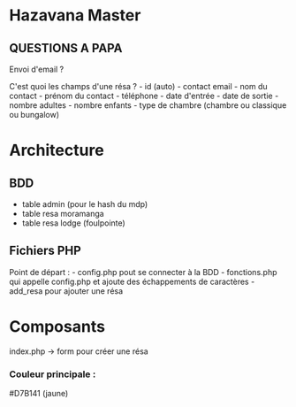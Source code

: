 # Hazavana Master

## QUESTIONS A PAPA
Envoi d'email ? 

C'est quoi les champs d'une résa ? 
	- id (auto)
	- contact email
	- nom du contact
	- prénom du contact
	- téléphone
	- date d'entrée
	- date de sortie
	- nombre adultes
	- nombre enfants
	- type de chambre (chambre ou classique ou bungalow)


# Architecture

## BDD 

- table admin (pour le hash du mdp)
- table resa moramanga
- table resa lodge (foulpointe)

## Fichiers PHP

Point de départ : 
	- config.php pout se connecter à la BDD
	- fonctions.php qui appelle config.php et ajoute des échappements de caractères
	- add_resa pour ajouter une résa


# Composants

index.php -> form pour créer une résa

### Couleur principale : 
#D7B141 (jaune)